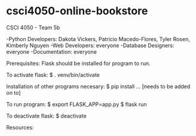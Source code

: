 # csci4050-online-bookstore
CSCI 4050 - Team 5b

-Python Developers: Dakota Vickers, Patricio Macedo-Flores, Tyler Rosen, Kimberly Nguyen
-Web Developers: everyone
-Database Designers: everyone
-Documentation: everyone

Prerequisites: Flask should be installed for program to run.

To activate flask:
$ . venv/bin/activate

Installation of other programs necesary:
$ pip install ...
[needs to be added on to]

To run program:
$ export FLASK_APP=app.py
$ flask run

To deactivate flask:
$ deactivate

Resources:





